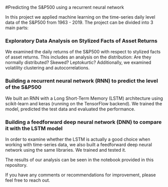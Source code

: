 #Predicting the S&P500 using a recurrent neural network

In this project we applied machine learning on the time-series daily level data of the S&P500 from 1963 - 2019. The project can be divided into 3 main parts:

### Exploratory Data Analysis on Stylized Facts of Asset Returns

We examined the daily returns of the S&P500 with respect to stylized facts of asset returns. This includes an analysis on the distribution: Are they normally distributed? Skewed? Leptokurtic? Additionally, we examined volatility clustering and autocorrelations.

### Building a recurrent neural network (RNN) to predict the level of the S&P500

We built an RNN with a Long Short-Term Memory (LSTM) architecture using scikit-learn and keras (running on the TensorFlow backend). We trained the model, predicted the test data and evaluated the performance.

### Building a feedforward deep neural network (DNN) to compare it with the LSTM model

In order to examine whether the LSTM is actually a good choice when working with time-series data, we also built a feedforward deep neural network using the same libraries. We trained and tested it.

The results of our analysis can be seen in the notebook provided in this repository.

If you have any comments or recommendations for improvement, please feel free to reach out.
